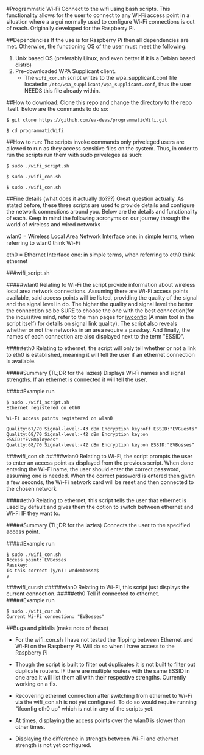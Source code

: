 #Programmatic Wi-Fi
Connect to the wifi using bash scripts. This functionality allows for the user to connect to any Wi-Fi access point in a situation where a a gui normally used to configure Wi-Fi connections is out of reach. Originally developed for the Raspberry Pi.

##Dependencies
If the use is for Raspberry Pi then all dependencies are met. Otherwise, the functioning OS of the user must meet the following:

1. Unix based OS (preferably Linux, and even better if it is a Debian based distro)
2. Pre-downloaded WPA Supplicant client.
    * The `wifi_con.sh` script writes to the wpa_supplicant.conf file locatedin `/etc/wpa_supplicant/wpa_supplicant.conf`, thus the user NEEDS this file already within.


##How to download:
Clone this repo and change the directory to the repo itself. Below are the commands to do so:

`$ git clone https://github.com/ev-devs/programmaticWifi.git`

`$ cd programmaticWifi`

##How to run:
The scripts invoke commands only priveleged users are allowed to run as they access sensitive files on the system. Thus, in order to run the scripts run them with sudo priveleges as such:

`$ sudo ./wifi_script.sh`

`$ sudo ./wifi_con.sh`

`$ sudo ./wifi_con.sh`

##Fine details (what does it actually do???)
Great question actually. As stated before, these three scripts are used to provide details and configure the network connections around you. Below are the details and functionality of each. Keep in mind the
following acronyms on our journey through the world of wireless and wired networks

wlan0 = Wireless Local Area Network Interface one: in simple terms, when referring to wlan0 think Wi-Fi

eth0 = Ethernet Interface one: in simple terms, when referring to eth0 think ethernet

###wifi_script.sh

#####wlan0
Relating to Wi-Fi the script provide information about wireless local area network connections. Assuming there are Wi-Fi access points available, said access points will be listed, providing the quality
of the signal and the signal level in db. The higher the quality and signal level the better the connection so be SURE to choose the one with the best connection(for the inquisitive mind, refer to the man pages for [iwconfig](http://linux.die.net/man/8/iwconfig) (A main tool in the script itself) for details on signal link quality).
The script also reveals whether or not the networks in an area require a passkey. And finally, the names of each connection are also displayed next to the term "ESSID".

#####eth0
Relating to ethernet, the script will only tell whether or not a link to eth0 is established, meaning it will tell the user if an ethernet connection is available.

#####Summary (TL;DR for the lazies)
Displays Wi-Fi names and signal strengths. If an ethernet is connected it will tell the user.

#####Example run
```
$ sudo ./wifi_script.sh
Ethernet registered on eth0

Wi-Fi access points registered on wlan0

Quality:67/70 Signal-level:-43 dBm Encryption key:off ESSID:"EVGuests" 
Quality:68/70 Signal-level:-42 dBm Encryption key:on ESSID:"EVEmployees" 
Quality:68/70 Signal-level:-42 dBm Encryption key:on ESSID:"EVBosses" 
```
###wifi_con.sh
#####wlan0
Relating to Wi-Fi, the script prompts the user to enter an access point as displayed from the previous script. When done entering the Wi-Fi name, the user should enter the correct password, assuming one is needed. When the correct
password is entered then given a few seconds, the Wi-Fi network card will be reset and then connected to the chosen network

#####eth0
Relating to ethernet, this script tells the user that ethernet is used by default and gives them the option to switch between ethernet and Wi-Fi IF they want to.

#####Summary (TL;DR for the lazies)
Connects the user to the specified access point.

#####Example run
```
$ sudo ./wifi_con.sh
Access point: EVBosses
Passkey:
Is this correct (y/n): wedembosse$
y
```

###wifi_cur.sh 
#####wlan0
Relating to Wi-Fi, this script just displays the current connection.
#####eth0
Tell if connected to ethernet.
#####Example run

```
$ sudo ./wifi_cur.sh
Current Wi-Fi connection: "EVBosses"
```
##Bugs and pitfalls (make note of these)
* For the wifi_con.sh I have not tested the flipping between Ethernet and Wi-Fi on the Raspberry Pi. Will do so when I have access to the Raspberry Pi

* Though the script is built to filter out duplicates it is not built to filter out duplicate routers. IF there are multiple routers with the same ESSID in one area it will list them all with their respective strengths. 
Currently working on a fix.

* Recovering ethernet connection after switching from ethernet to Wi-Fi via the wifi_con.sh is not yet configured. To do so would require running "ifconfig eth0 up" which is not in any of the scripts yet.

* At times, displaying the access points over the wlan0 is slower than other times. 

* Displaying the difference in strength between Wi-Fi and ethernet strength is not yet configured.

